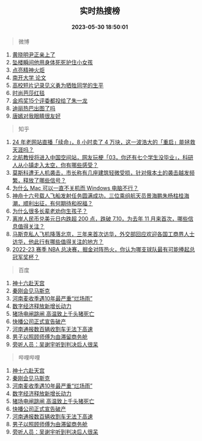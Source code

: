 <div align="center"><h2>实时热搜榜</h2><h4>2023-05-30 18:50:01</h4></div>

> 微博  

1. [黄晓明尹正亲上了](https://s.weibo.com/weibo?q=%23%E9%BB%84%E6%99%93%E6%98%8E%E5%B0%B9%E6%AD%A3%E4%BA%B2%E4%B8%8A%E4%BA%86%23&t=31&band_rank=1&Refer=top)<br />
2. [坠楼瞬间他用身体死死护住小女孩](https://s.weibo.com/weibo?q=%23%E5%9D%A0%E6%A5%BC%E7%9E%AC%E9%97%B4%E4%BB%96%E7%94%A8%E8%BA%AB%E4%BD%93%E6%AD%BB%E6%AD%BB%E6%8A%A4%E4%BD%8F%E5%B0%8F%E5%A5%B3%E5%AD%A9%23&t=31&band_rank=2&Refer=top)<br />
3. [点亮精神火炬](https://s.weibo.com/weibo?q=%23%E7%82%B9%E4%BA%AE%E7%B2%BE%E7%A5%9E%E7%81%AB%E7%82%AC%23&t=31&band_rank=3&Refer=top)<br />
4. [南开大学 论文](https://s.weibo.com/weibo?q=%E5%8D%97%E5%BC%80%E5%A4%A7%E5%AD%A6%20%E8%AE%BA%E6%96%87&t=31&band_rank=4&Refer=top)<br />
5. [高校短片记录见义勇为牺牲同学的生平](https://s.weibo.com/weibo?q=%23%E9%AB%98%E6%A0%A1%E7%9F%AD%E7%89%87%E8%AE%B0%E5%BD%95%E8%A7%81%E4%B9%89%E5%8B%87%E4%B8%BA%E7%89%BA%E7%89%B2%E5%90%8C%E5%AD%A6%E7%9A%84%E7%94%9F%E5%B9%B3%23&t=31&band_rank=5&Refer=top)<br />
6. [时尚芭莎红毯](https://s.weibo.com/weibo?q=%E6%97%B6%E5%B0%9A%E8%8A%AD%E8%8E%8E%E7%BA%A2%E6%AF%AF&t=31&band_rank=6&Refer=top)<br />
7. [金鸡奖15个评委都投给了朱一龙](https://s.weibo.com/weibo?q=%23%E9%87%91%E9%B8%A1%E5%A5%9615%E4%B8%AA%E8%AF%84%E5%A7%94%E9%83%BD%E6%8A%95%E7%BB%99%E4%BA%86%E6%9C%B1%E4%B8%80%E9%BE%99%23&t=31&band_rank=7&Refer=top)<br />
8. [迪丽热巴出图了吗](https://s.weibo.com/weibo?q=%E8%BF%AA%E4%B8%BD%E7%83%AD%E5%B7%B4%E5%87%BA%E5%9B%BE%E4%BA%86%E5%90%97&t=31&band_rank=8&Refer=top)<br />
9. [唐嫣对我眼睛很友好](https://s.weibo.com/weibo?q=%23%E5%94%90%E5%AB%A3%E5%AF%B9%E6%88%91%E7%9C%BC%E7%9D%9B%E5%BE%88%E5%8F%8B%E5%A5%BD%23&t=31&band_rank=9&Refer=top)<br />

> 知乎  

1. [24 年老网站直播「续命」，8 小时卖了 4 万块，这一波浩大的「重启」能拯救天涯吗？](https://www.zhihu.com/question/603776523)<br />
2. [北航教授将进入中国空间站，网友玩梗「03，你还有七个学生没毕业」，科研人从小镇走入太空，你有哪些感受？](https://www.zhihu.com/question/603802527)<br />
3. [莫斯科遭无人机袭击，市长称有几座建筑轻微受损，针对俄本土的袭击越发频繁，释放了哪些信号？](https://www.zhihu.com/question/603814229)<br />
4. [为什么 Mac 可以一直不关机而 Windows 电脑不行？](https://www.zhihu.com/question/602382675)<br />
5. [神舟十六号载人飞船发射任务圆满成功，三位乘组航天员景海鹏朱杨柱桂海潮，顺利出征，有何期待和祝福？](https://www.zhihu.com/question/601725007)<br />
6. [为什么很多长辈老劝你生孩子？](https://www.zhihu.com/question/603130784)<br />
7. [离岸人民币兑美元日内跌超 200 点，跌破 7.10，为去年 11 月来首次，哪些信息值得关注？](https://www.zhihu.com/question/603805125)<br />
8. [马斯克私人飞机降落北京，三年来首次访华，外交部回应欢迎各国工商界人士访华，他此行有哪些值得关注的地方？](https://www.zhihu.com/question/603832271)<br />
9. [2022-23 赛季 NBA 总决赛，掘金对阵热火，你认为哪支球队最有可能捧起总冠军奖杯？](https://www.zhihu.com/question/603799623)<br />

> 百度  

1. [神十六赴天宫](https://www.baidu.com/s?wd=%E7%A5%9E%E5%8D%81%E5%85%AD%E8%B5%B4%E5%A4%A9%E5%AE%AB&sa=fyb_news&rsv_dl=fyb_news)<br />
2. [秦刚会见马斯克](https://www.baidu.com/s?wd=%E7%A7%A6%E5%88%9A%E4%BC%9A%E8%A7%81%E9%A9%AC%E6%96%AF%E5%85%8B&sa=fyb_news&rsv_dl=fyb_news)<br />
3. [河南麦收季遇10年最严重“烂场雨”](https://www.baidu.com/s?wd=%E6%B2%B3%E5%8D%97%E9%BA%A6%E6%94%B6%E5%AD%A3%E9%81%8710%E5%B9%B4%E6%9C%80%E4%B8%A5%E9%87%8D%E2%80%9C%E7%83%82%E5%9C%BA%E9%9B%A8%E2%80%9D&sa=fyb_news&rsv_dl=fyb_news)<br />
4. [数字经济释放新增长动力](https://www.baidu.com/s?wd=%E6%95%B0%E5%AD%97%E7%BB%8F%E6%B5%8E%E9%87%8A%E6%94%BE%E6%96%B0%E5%A2%9E%E9%95%BF%E5%8A%A8%E5%8A%9B&sa=fyb_news&rsv_dl=fyb_news)<br />
5. [猪场电闸跳闸 高温致上千头猪死亡](https://www.baidu.com/s?wd=%E7%8C%AA%E5%9C%BA%E7%94%B5%E9%97%B8%E8%B7%B3%E9%97%B8+%E9%AB%98%E6%B8%A9%E8%87%B4%E4%B8%8A%E5%8D%83%E5%A4%B4%E7%8C%AA%E6%AD%BB%E4%BA%A1&sa=fyb_news&rsv_dl=fyb_news)<br />
6. [快播公司正式宣告破产](https://www.baidu.com/s?wd=%E5%BF%AB%E6%92%AD%E5%85%AC%E5%8F%B8%E6%AD%A3%E5%BC%8F%E5%AE%A3%E5%91%8A%E7%A0%B4%E4%BA%A7&sa=fyb_news&rsv_dl=fyb_news)<br />
7. [河南通报数百辆收割车无法下高速](https://www.baidu.com/s?wd=%E6%B2%B3%E5%8D%97%E9%80%9A%E6%8A%A5%E6%95%B0%E7%99%BE%E8%BE%86%E6%94%B6%E5%89%B2%E8%BD%A6%E6%97%A0%E6%B3%95%E4%B8%8B%E9%AB%98%E9%80%9F&sa=fyb_news&rsv_dl=fyb_news)<br />
8. [男子以照顾师傅为由滞留商务舱](https://www.baidu.com/s?wd=%E7%94%B7%E5%AD%90%E4%BB%A5%E7%85%A7%E9%A1%BE%E5%B8%88%E5%82%85%E4%B8%BA%E7%94%B1%E6%BB%9E%E7%95%99%E5%95%86%E5%8A%A1%E8%88%B1&sa=fyb_news&rsv_dl=fyb_news)<br />
9. [旁听人员：吴谢宇听到判决后人很呆](https://www.baidu.com/s?wd=%E6%97%81%E5%90%AC%E4%BA%BA%E5%91%98%EF%BC%9A%E5%90%B4%E8%B0%A2%E5%AE%87%E5%90%AC%E5%88%B0%E5%88%A4%E5%86%B3%E5%90%8E%E4%BA%BA%E5%BE%88%E5%91%86&sa=fyb_news&rsv_dl=fyb_news)<br />

> 哔哩哔哩  

1. [神十六赴天宫](https://www.baidu.com/s?wd=%E7%A5%9E%E5%8D%81%E5%85%AD%E8%B5%B4%E5%A4%A9%E5%AE%AB&sa=fyb_news&rsv_dl=fyb_news)<br />
2. [秦刚会见马斯克](https://www.baidu.com/s?wd=%E7%A7%A6%E5%88%9A%E4%BC%9A%E8%A7%81%E9%A9%AC%E6%96%AF%E5%85%8B&sa=fyb_news&rsv_dl=fyb_news)<br />
3. [河南麦收季遇10年最严重“烂场雨”](https://www.baidu.com/s?wd=%E6%B2%B3%E5%8D%97%E9%BA%A6%E6%94%B6%E5%AD%A3%E9%81%8710%E5%B9%B4%E6%9C%80%E4%B8%A5%E9%87%8D%E2%80%9C%E7%83%82%E5%9C%BA%E9%9B%A8%E2%80%9D&sa=fyb_news&rsv_dl=fyb_news)<br />
4. [数字经济释放新增长动力](https://www.baidu.com/s?wd=%E6%95%B0%E5%AD%97%E7%BB%8F%E6%B5%8E%E9%87%8A%E6%94%BE%E6%96%B0%E5%A2%9E%E9%95%BF%E5%8A%A8%E5%8A%9B&sa=fyb_news&rsv_dl=fyb_news)<br />
5. [猪场电闸跳闸 高温致上千头猪死亡](https://www.baidu.com/s?wd=%E7%8C%AA%E5%9C%BA%E7%94%B5%E9%97%B8%E8%B7%B3%E9%97%B8+%E9%AB%98%E6%B8%A9%E8%87%B4%E4%B8%8A%E5%8D%83%E5%A4%B4%E7%8C%AA%E6%AD%BB%E4%BA%A1&sa=fyb_news&rsv_dl=fyb_news)<br />
6. [快播公司正式宣告破产](https://www.baidu.com/s?wd=%E5%BF%AB%E6%92%AD%E5%85%AC%E5%8F%B8%E6%AD%A3%E5%BC%8F%E5%AE%A3%E5%91%8A%E7%A0%B4%E4%BA%A7&sa=fyb_news&rsv_dl=fyb_news)<br />
7. [河南通报数百辆收割车无法下高速](https://www.baidu.com/s?wd=%E6%B2%B3%E5%8D%97%E9%80%9A%E6%8A%A5%E6%95%B0%E7%99%BE%E8%BE%86%E6%94%B6%E5%89%B2%E8%BD%A6%E6%97%A0%E6%B3%95%E4%B8%8B%E9%AB%98%E9%80%9F&sa=fyb_news&rsv_dl=fyb_news)<br />
8. [男子以照顾师傅为由滞留商务舱](https://www.baidu.com/s?wd=%E7%94%B7%E5%AD%90%E4%BB%A5%E7%85%A7%E9%A1%BE%E5%B8%88%E5%82%85%E4%B8%BA%E7%94%B1%E6%BB%9E%E7%95%99%E5%95%86%E5%8A%A1%E8%88%B1&sa=fyb_news&rsv_dl=fyb_news)<br />
9. [旁听人员：吴谢宇听到判决后人很呆](https://www.baidu.com/s?wd=%E6%97%81%E5%90%AC%E4%BA%BA%E5%91%98%EF%BC%9A%E5%90%B4%E8%B0%A2%E5%AE%87%E5%90%AC%E5%88%B0%E5%88%A4%E5%86%B3%E5%90%8E%E4%BA%BA%E5%BE%88%E5%91%86&sa=fyb_news&rsv_dl=fyb_news)<br />
